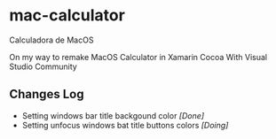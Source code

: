 # mac-calculator
Calculadora de MacOS

On my way to remake MacOS Calculator in Xamarin Cocoa With Visual Studio Community

## Changes Log
- Setting windows bar title backgound color *[Done]*
- Setting unfocus windows bat title buttons colors *[Doing]*
